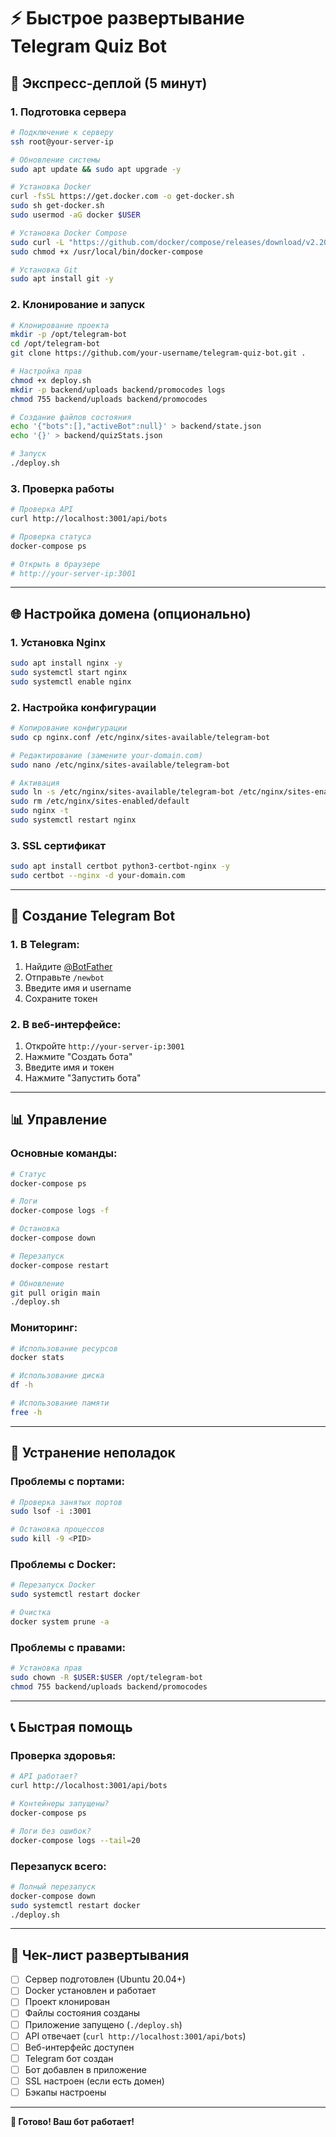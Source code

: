 # ⚡ Быстрое развертывание Telegram Quiz Bot

## 🚀 Экспресс-деплой (5 минут)

### **1. Подготовка сервера**
```bash
# Подключение к серверу
ssh root@your-server-ip

# Обновление системы
sudo apt update && sudo apt upgrade -y

# Установка Docker
curl -fsSL https://get.docker.com -o get-docker.sh
sudo sh get-docker.sh
sudo usermod -aG docker $USER

# Установка Docker Compose
sudo curl -L "https://github.com/docker/compose/releases/download/v2.20.0/docker-compose-$(uname -s)-$(uname -m)" -o /usr/local/bin/docker-compose
sudo chmod +x /usr/local/bin/docker-compose

# Установка Git
sudo apt install git -y
```

### **2. Клонирование и запуск**
```bash
# Клонирование проекта
mkdir -p /opt/telegram-bot
cd /opt/telegram-bot
git clone https://github.com/your-username/telegram-quiz-bot.git .

# Настройка прав
chmod +x deploy.sh
mkdir -p backend/uploads backend/promocodes logs
chmod 755 backend/uploads backend/promocodes

# Создание файлов состояния
echo '{"bots":[],"activeBot":null}' > backend/state.json
echo '{}' > backend/quizStats.json

# Запуск
./deploy.sh
```

### **3. Проверка работы**
```bash
# Проверка API
curl http://localhost:3001/api/bots

# Проверка статуса
docker-compose ps

# Открыть в браузере
# http://your-server-ip:3001
```

---

## 🌐 Настройка домена (опционально)

### **1. Установка Nginx**
```bash
sudo apt install nginx -y
sudo systemctl start nginx
sudo systemctl enable nginx
```

### **2. Настройка конфигурации**
```bash
# Копирование конфигурации
sudo cp nginx.conf /etc/nginx/sites-available/telegram-bot

# Редактирование (замените your-domain.com)
sudo nano /etc/nginx/sites-available/telegram-bot

# Активация
sudo ln -s /etc/nginx/sites-available/telegram-bot /etc/nginx/sites-enabled/
sudo rm /etc/nginx/sites-enabled/default
sudo nginx -t
sudo systemctl restart nginx
```

### **3. SSL сертификат**
```bash
sudo apt install certbot python3-certbot-nginx -y
sudo certbot --nginx -d your-domain.com
```

---

## 🤖 Создание Telegram Bot

### **1. В Telegram:**
1. Найдите [@BotFather](https://t.me/botfather)
2. Отправьте `/newbot`
3. Введите имя и username
4. Сохраните токен

### **2. В веб-интерфейсе:**
1. Откройте `http://your-server-ip:3001`
2. Нажмите "Создать бота"
3. Введите имя и токен
4. Нажмите "Запустить бота"

---

## 📊 Управление

### **Основные команды:**
```bash
# Статус
docker-compose ps

# Логи
docker-compose logs -f

# Остановка
docker-compose down

# Перезапуск
docker-compose restart

# Обновление
git pull origin main
./deploy.sh
```

### **Мониторинг:**
```bash
# Использование ресурсов
docker stats

# Использование диска
df -h

# Использование памяти
free -h
```

---

## 🔧 Устранение неполадок

### **Проблемы с портами:**
```bash
# Проверка занятых портов
sudo lsof -i :3001

# Остановка процессов
sudo kill -9 <PID>
```

### **Проблемы с Docker:**
```bash
# Перезапуск Docker
sudo systemctl restart docker

# Очистка
docker system prune -a
```

### **Проблемы с правами:**
```bash
# Установка прав
sudo chown -R $USER:$USER /opt/telegram-bot
chmod 755 backend/uploads backend/promocodes
```

---

## 📞 Быстрая помощь

### **Проверка здоровья:**
```bash
# API работает?
curl http://localhost:3001/api/bots

# Контейнеры запущены?
docker-compose ps

# Логи без ошибок?
docker-compose logs --tail=20
```

### **Перезапуск всего:**
```bash
# Полный перезапуск
docker-compose down
sudo systemctl restart docker
./deploy.sh
```

---

## 🎯 Чек-лист развертывания

- [ ] Сервер подготовлен (Ubuntu 20.04+)
- [ ] Docker установлен и работает
- [ ] Проект клонирован
- [ ] Файлы состояния созданы
- [ ] Приложение запущено (`./deploy.sh`)
- [ ] API отвечает (`curl http://localhost:3001/api/bots`)
- [ ] Веб-интерфейс доступен
- [ ] Telegram бот создан
- [ ] Бот добавлен в приложение
- [ ] SSL настроен (если есть домен)
- [ ] Бэкапы настроены

---

**🎉 Готово! Ваш бот работает!** 